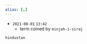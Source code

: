 ```yaml
---
alias: [,]
---
```


- `2021-08-01`  `13:42`
	- term coined by `minjah-i-siraj`

```query
hindustan
```
